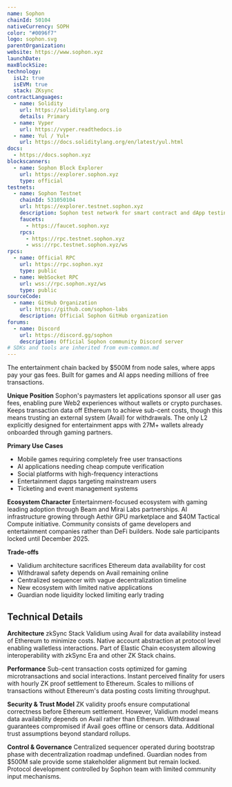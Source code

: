 ```yaml
---
name: Sophon
chainId: 50104
nativeCurrency: SOPH
color: "#0096f7"
logo: sophon.svg
parentOrganization:
website: https://www.sophon.xyz
launchDate:
maxBlockSize:
technology:
  isL2: true
  isEVM: true
  stack: ZKsync
contractLanguages:
  - name: Solidity
    url: https://soliditylang.org
    details: Primary
  - name: Vyper
    url: https://vyper.readthedocs.io
  - name: Yul / Yul+
    url: https://docs.soliditylang.org/en/latest/yul.html
docs:
  - https://docs.sophon.xyz
blockscanners:
  - name: Sophon Block Explorer
    url: https://explorer.sophon.xyz
    type: official
testnets:
  - name: Sophon Testnet
    chainId: 531050104
    url: https://explorer.testnet.sophon.xyz
    description: Sophon test network for smart contract and dApp testing
    faucets:
      - https://faucet.sophon.xyz
    rpcs:
      - https://rpc.testnet.sophon.xyz
      - wss://rpc.testnet.sophon.xyz/ws
rpcs:
  - name: Official RPC
    url: https://rpc.sophon.xyz
    type: public
  - name: WebSocket RPC
    url: wss://rpc.sophon.xyz/ws
    type: public
sourceCode:
  - name: GitHub Organization
    url: https://github.com/sophon-labs
    description: Official Sophon GitHub organization
forums:
  - name: Discord
    url: https://discord.gg/sophon
    description: Official Sophon community Discord server
# SDKs and tools are inherited from evm-common.md
---
```


The entertainment chain backed by $500M from node sales, where apps pay your gas fees. Built for games and AI apps needing millions of free transactions.

**Unique Position**
Sophon's paymasters let applications sponsor all user gas fees, enabling pure Web2 experiences without wallets or crypto purchases. Keeps transaction data off Ethereum to achieve sub-cent costs, though this means trusting an external system (Avail) for withdrawals. The only L2 explicitly designed for entertainment apps with 27M+ wallets already onboarded through gaming partners.

**Primary Use Cases**

- Mobile games requiring completely free user transactions
- AI applications needing cheap compute verification
- Social platforms with high-frequency interactions
- Entertainment dapps targeting mainstream users
- Ticketing and event management systems

**Ecosystem Character**
Entertainment-focused ecosystem with gaming leading adoption through Beam and Mirai Labs partnerships. AI infrastructure growing through Aethir GPU marketplace and $40M Tactical Compute initiative. Community consists of game developers and entertainment companies rather than DeFi builders. Node sale participants locked until December 2025.

**Trade-offs**

- Validium architecture sacrifices Ethereum data availability for cost
- Withdrawal safety depends on Avail remaining online
- Centralized sequencer with vague decentralization timeline
- New ecosystem with limited native applications
- Guardian node liquidity locked limiting early trading

## Technical Details

**Architecture**
zkSync Stack Validium using Avail for data availability instead of Ethereum to minimize costs. Native account abstraction at protocol level enabling walletless interactions. Part of Elastic Chain ecosystem allowing interoperability with zkSync Era and other ZK Stack chains.

**Performance**
Sub-cent transaction costs optimized for gaming microtransactions and social interactions. Instant perceived finality for users with hourly ZK proof settlement to Ethereum. Scales to millions of transactions without Ethereum's data posting costs limiting throughput.

**Security & Trust Model**
ZK validity proofs ensure computational correctness before Ethereum settlement. However, Validium model means data availability depends on Avail rather than Ethereum. Withdrawal guarantees compromised if Avail goes offline or censors data. Additional trust assumptions beyond standard rollups.

**Control & Governance**
Centralized sequencer operated during bootstrap phase with decentralization roadmap undefined. Guardian nodes from $500M sale provide some stakeholder alignment but remain locked. Protocol development controlled by Sophon team with limited community input mechanisms.
